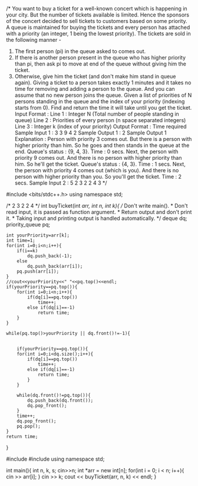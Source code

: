 /*
You want to buy a ticket for a well-known concert which is happening in your city. But the number of tickets available is limited. Hence the sponsors of the concert decided to sell tickets to customers based on some priority.
A queue is maintained for buying the tickets and every person has attached with a priority (an integer, 1 being the lowest priority). The tickets are sold in the following manner -
1. The first person (pi) in the queue asked to comes out.
2. If there is another person present in the queue who has higher priority than pi, then ask pi to move at end of the queue without giving him the ticket.
3. Otherwise, give him the ticket (and don't make him stand in queue again).
Giving a ticket to a person takes exactly 1 minutes and it takes no time for removing and adding a person to the queue. And you can assume that no new person joins the queue.
Given a list of priorities of N persons standing in the queue and the index of your priority (indexing starts from 0). Find and return the time it will take until you get the ticket.
Input Format :
Line 1 : Integer N (Total number of people standing in queue)
Line 2 : Priorities of every person (n space separated integers)
Line 3 : Integer k (index of your priority)
Output Format :
Time required
Sample Input 1 :
3
3 9 4
2
Sample Output 1 :
2
Sample Output 1 Explanation :
Person with priority 3 comes out. But there is a person with higher priority than him. So he goes and then stands in the queue at the end. Queue's status : {9, 4, 3}. Time : 0 secs.
Next, the person with priority 9 comes out. And there is no person with higher priority than him. So he'll get the ticket. Queue's status : {4, 3}. Time : 1 secs.
Next, the person with priority 4 comes out (which is you). And there is no person with higher priority than you. So you'll get the ticket. Time : 2 secs.
Sample Input 2 :
5
2 3 2 2 4
3
 */




#include <bits/stdc++.h>
using namespace std;


/*
2 3 2 2 4
*/
int buyTicket(int *arr, int n, int k){
    /* Don't write main().
     * Don't read input, it is passed as function argument.
     * Return output and don't print it.
     * Taking input and printing output is handled automatically.
     */
    deque <int> dq;
    priority_queue<int> pq;
    
    int yourPriority=arr[k];
    int time=1;
    for(int i=0;i<n;i++){
        if(i==k)
            dq.push_back(-1);
        else
            dq.push_back(arr[i]);
        pq.push(arr[i]);
    }
    //cout<<yourPriority<<" "<<pq.top()<<endl;
    if(yourPriority==pq.top()){
        for(int i=0;i<n;i++){
            if(dq[i]==pq.top())
                time++;
            else if(dq[i]==-1)
                return time;
        }
    }

    while(pq.top()>yourPriority || dq.front()!=-1){
        
        
        if(yourPriority==pq.top()){
        for(int i=0;i<dq.size();i++){
            if(dq[i]==pq.top())
                time++;
            else if(dq[i]==-1)
                return time;
            }
        }
        
        while(dq.front()!=pq.top()){
            dq.push_back(dq.front());
            dq.pop_front();
        }
        time++;
        dq.pop_front();
        pq.pop();
    }
    return time;
}



#include <iostream>
#include <vector>
using namespace std;


int main(){
    int n, k, s;
    cin>>n;
    int *arr = new int[n];
    for(int i = 0; i < n; i++){
        cin >> arr[i];
    }
    cin >> k;
    cout << buyTicket(arr, n, k) << endl;
}
